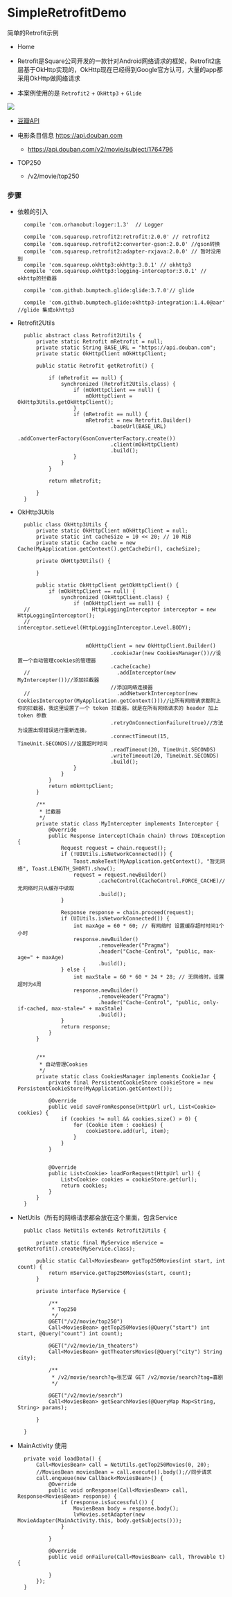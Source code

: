 # SimpleRetrofitDemo
简单的Retrofit示例

* Home

* Retrofit是Square公司开发的一款针对Android网络请求的框架，Retrofit2底层基于OkHttp实现的，OkHttp现在已经得到Google官方认可，大量的app都采用OkHttp做网络请求

* 本案例使用的是 `Retrofit2` + `OkHttp3` + `Glide`


![](https://github.com/IvyZh/SimpleRetrofitDemo/blob/master/cover.png)

* [豆瓣API](https://developers.douban.com/wiki/?title=movie_v2#subject)

* 电影条目信息 https://api.douban.com
	* https://api.douban.com/v2/movie/subject/1764796

* TOP250
	* /v2/movie/top250



### 步骤
* 依赖的引入

		compile 'com.orhanobut:logger:1.3'  // Logger
	
	    compile 'com.squareup.retrofit2:retrofit:2.0.0' // retrofit2
	    compile 'com.squareup.retrofit2:converter-gson:2.0.0' //gson转换
	    compile 'com.squareup.retrofit2:adapter-rxjava:2.0.0' // 暂时没用到
	    compile 'com.squareup.okhttp3:okhttp:3.0.1' // okhttp3
	    compile 'com.squareup.okhttp3:logging-interceptor:3.0.1' // okhttp的拦截器
	
	    compile 'com.github.bumptech.glide:glide:3.7.0'// glide
	
	    compile 'com.github.bumptech.glide:okhttp3-integration:1.4.0@aar' //glide 集成okhttp3


* Retrofit2Utils

		public abstract class Retrofit2Utils {
		    private static Retrofit mRetrofit = null;
		    private static String BASE_URL = "https://api.douban.com";
		    private static OkHttpClient mOkHttpClient;
		
		    public static Retrofit getRetrofit() {
		
		        if (mRetrofit == null) {
		            synchronized (Retrofit2Utils.class) {
		                if (mOkHttpClient == null) {
		                    mOkHttpClient = OkHttp3Utils.getOkHttpClient();
		                }
		                if (mRetrofit == null) {
		                    mRetrofit = new Retrofit.Builder()
		                            .baseUrl(BASE_URL)
		                            .addConverterFactory(GsonConverterFactory.create())
		                            .client(mOkHttpClient)
		                            .build();
		                }
		            }
		        }
		
		        return mRetrofit;
		
		    }
		}


* OkHttp3Utils


		public class OkHttp3Utils {
		    private static OkHttpClient mOkHttpClient = null;
		    private static int cacheSize = 10 << 20; // 10 MiB
		    private static Cache cache = new Cache(MyApplication.getContext().getCacheDir(), cacheSize);
		
		    private OkHttp3Utils() {
		
		    }
		
		    public static OkHttpClient getOkHttpClient() {
		        if (mOkHttpClient == null) {
		            synchronized (OkHttpClient.class) {
		                if (mOkHttpClient == null) {
		//                    HttpLoggingInterceptor interceptor = new HttpLoggingInterceptor();
		//                    interceptor.setLevel(HttpLoggingInterceptor.Level.BODY);
		
		
		                    mOkHttpClient = new OkHttpClient.Builder()
		                            .cookieJar(new CookiesManager())//设置一个自动管理cookies的管理器
		                            .cache(cache)
		//                            .addInterceptor(new MyIntercepter())//添加拦截器
		                            //添加网络连接器
		//                            .addNetworkInterceptor(new CookiesInterceptor(MyApplication.getContext()))//让所有网络请求都附上你的拦截器，我这里设置了一个 token 拦截器，就是在所有网络请求的 header 加上 token 参数
		                            .retryOnConnectionFailure(true)//方法为设置出现错误进行重新连接。
		                            .connectTimeout(15, TimeUnit.SECONDS)//设置超时时间
		                            .readTimeout(20, TimeUnit.SECONDS)
		                            .writeTimeout(20, TimeUnit.SECONDS)
		                            .build();
		                }
		            }
		        }
		        return mOkHttpClient;
		    }
		
		    /**
		     * 拦截器
		     */
		    private static class MyIntercepter implements Interceptor {
		        @Override
		        public Response intercept(Chain chain) throws IOException {
		            Request request = chain.request();
		            if (!UIUtils.isNetworkConnected()) {
		                Toast.makeText(MyApplication.getContext(), "暂无网络", Toast.LENGTH_SHORT).show();
		                request = request.newBuilder()
		                        .cacheControl(CacheControl.FORCE_CACHE)//无网络时只从缓存中读取
		                        .build();
		            }
		
		            Response response = chain.proceed(request);
		            if (UIUtils.isNetworkConnected()) {
		                int maxAge = 60 * 60; // 有网络时 设置缓存超时时间1个小时
		                response.newBuilder()
		                        .removeHeader("Pragma")
		                        .header("Cache-Control", "public, max-age=" + maxAge)
		                        .build();
		            } else {
		                int maxStale = 60 * 60 * 24 * 28; // 无网络时，设置超时为4周
		                response.newBuilder()
		                        .removeHeader("Pragma")
		                        .header("Cache-Control", "public, only-if-cached, max-stale=" + maxStale)
		                        .build();
		            }
		            return response;
		        }
		    }
		
		
		    /**
		     * 自动管理Cookies
		     */
		    private static class CookiesManager implements CookieJar {
		        private final PersistentCookieStore cookieStore = new PersistentCookieStore(MyApplication.getContext());
		
		        @Override
		        public void saveFromResponse(HttpUrl url, List<Cookie> cookies) {
		            if (cookies != null && cookies.size() > 0) {
		                for (Cookie item : cookies) {
		                    cookieStore.add(url, item);
		                }
		            }
		        }
		
		
		        @Override
		        public List<Cookie> loadForRequest(HttpUrl url) {
		            List<Cookie> cookies = cookieStore.get(url);
		            return cookies;
		        }
		    }
		}


* NetUtils（所有的网络请求都会放在这个里面，包含Service

		public class NetUtils extends Retrofit2Utils {
		
		    private static final MyService mService = getRetrofit().create(MyService.class);
		
		    public static Call<MoviesBean> getTop250Movies(int start, int count) {
		        return mService.getTop250Movies(start, count);
		    }
		
		    private interface MyService {
		
		        /**
		         * Top250
		         */
		        @GET("/v2/movie/top250")
		        Call<MoviesBean> getTop250Movies(@Query("start") int start, @Query("count") int count);
		
		        @GET("/v2/movie/in_theaters")
		        Call<MoviesBean> getTheatersMovies(@Query("city") String city);
		
		        /**
		         * /v2/movie/search?q=张艺谋 GET /v2/movie/search?tag=喜剧
		         */
		
		        @GET("/v2/movie/search")
		        Call<MoviesBean> getSearchMovies(@QueryMap Map<String, String> params);
		
		    }
		
		}


* MainActivity 使用


	    private void loadData() {
	        Call<MoviesBean> call = NetUtils.getTop250Movies(0, 20);
			//MoviesBean moviesBean = call.execute().body();//同步请求
	        call.enqueue(new Callback<MoviesBean>() {
	            @Override
	            public void onResponse(Call<MoviesBean> call, Response<MoviesBean> response) {
	                if (response.isSuccessful()) {
	                    MoviesBean body = response.body();
	                    lvMovies.setAdapter(new MovieAdapter(MainActivity.this, body.getSubjects()));
	                }
	
	            }
	
	            @Override
	            public void onFailure(Call<MoviesBean> call, Throwable t) {
	
	            }
	        });
	    }




